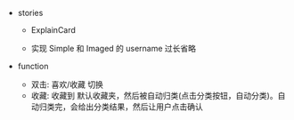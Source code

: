 - stories

  - ExplainCard

  - 实现 Simple 和 Imaged 的 username 过长省略

- function
  - 双击: 喜欢/收藏 切换
  - 收藏: 收藏到 默认收藏夹，然后被自动归类(点击分类按钮，自动分类)。自动归类完，会给出分类结果，然后让用户点击确认
